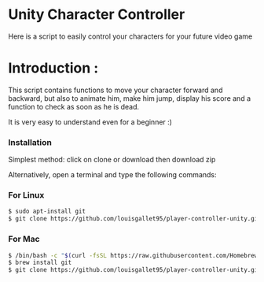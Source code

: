 # Unity Character Controller

Here is a script to easily control your characters for your future video game 


# Introduction :

This script contains functions to move your character forward and backward, but also to animate him, make him jump, display his score and a function to check as soon as he is dead. 

It is very easy to understand even for a beginner :)



### Installation

Simplest method: click on clone or download then download zip

Alternatively, open a terminal and type the following commands:

### For Linux

```sh
$ sudo apt-install git
$ git clone https://github.com/louisgallet95/player-controller-unity.git
```
### For Mac 

```sh
$ /bin/bash -c "$(curl -fsSL https://raw.githubusercontent.com/Homebrew/install/master/install.sh)"
$ brew install git
$ git clone https://github.com/louisgallet95/player-controller-unity.git
```

